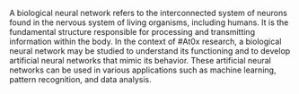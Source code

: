 A biological neural network refers to the interconnected system of neurons found in the nervous system of living organisms, including humans. It is the fundamental structure responsible for processing and transmitting information within the body. In the context of #At0x research, a biological neural network may be studied to understand its functioning and to develop artificial neural networks that mimic its behavior. These artificial neural networks can be used in various applications such as machine learning, pattern recognition, and data analysis.